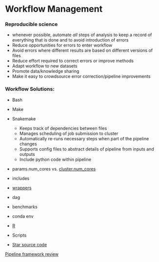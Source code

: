 # Workflow Management

### Reproducible science
- whenever possible, automate *all* steps of analysis to keep a record of everything that is done and to avoid introduction of errors
- Reduce opportunities for errors to enter workflow
- Avoid errors where different results are based on different versions of files
- Reduce effort required to correct errors or improve methods
- Adapt workflow to new datasets
- Promote data/knowledge sharing
- Make it easy to crowdsource error correction/pipeline improvements

### Workflow Solutions:
- Bash
- Make
- Snakemake
    - Keeps track of dependencies between files
    - Manages scheduling of job submission to cluster
    - Automatically re-runs necessary steps when part of the pipeline changes
    - Supports config files to abstract details of pipeline from inputs and outputs
    - Include python code within pipeline
    
- params.num_cores vs. [cluster.num_cores](http://snakemake.readthedocs.io/en/stable/snakefiles/configuration.html#cluster-configuration)
- includes
- [wrappers](https://snakemake-wrappers.readthedocs.io/en/stable)
- dag
- benchmarks
- conda env
- [R](http://snakemake.readthedocs.io/en/stable/snakefiles/utils.html#scripting-with-r)
- Scripts

- [Star source code](https://github.com/alexdobin/STAR/tree/master/source)

[Pipeline framework review](https://academic.oup.com/bib/article-lookup/doi/10.1093/bib/bbw020)